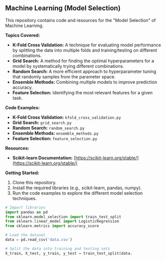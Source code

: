 ## Machine Learning (Model Selection)

This repository contains code and resources for the "Model Selection" of  Machine Learning.

**Topics Covered:**

* **K-Fold Cross Validation:** A technique for evaluating model performance by splitting the data into multiple folds and training/testing on different combinations.
* **Grid Search:** A method for finding the optimal hyperparameters for a model by systematically trying different combinations.
* **Random Search:** A more efficient approach to hyperparameter tuning that randomly samples from the parameter space.
* **Ensemble Methods:** Combining multiple models to improve prediction accuracy.
* **Feature Selection:** Identifying the most relevant features for a given task.

**Code Examples:**

* **K-Fold Cross Validation:** `kfold_cross_validation.py`
* **Grid Search:** `grid_search.py`
* **Random Search:** `random_search.py`
* **Ensemble Methods:** `ensemble_methods.py`
* **Feature Selection:** `feature_selection.py`

**Resources:**

* **Scikit-learn Documentation:** [https://scikit-learn.org/stable/](https://scikit-learn.org/stable/)

**Getting Started:**

1. Clone this repository.
2. Install the required libraries (e.g., scikit-learn, pandas, numpy).
3. Run the code examples to explore the different model selection techniques.


```python
# Import libraries
import pandas as pd
from sklearn.model_selection import train_test_split
from sklearn.linear_model import LogisticRegression
from sklearn.metrics import accuracy_score

# Load the dataset
data = pd.read_csv('data.csv')

# Split the data into training and testing sets
X_train, X_test, y_train, y_test = train_test_split(data.